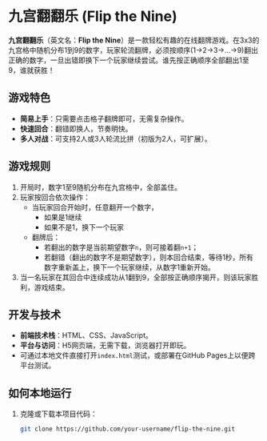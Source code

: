 # 九宫翻翻乐 (Flip the Nine)

**九宫翻翻乐**（英文名：**Flip the Nine**）是一款轻松有趣的在线翻牌游戏。在3x3的九宫格中随机分布1到9的数字，玩家轮流翻牌，必须按顺序(1→2→3→…→9)翻出正确的数字，一旦出错即换下一个玩家继续尝试。谁先按正确顺序全部翻出1至9，谁就获胜！

## 游戏特色
- **简易上手**：只需要点击格子翻牌即可，无需复杂操作。
- **快速回合**：翻错即换人，节奏明快。
- **多人对战**：可支持2人或3人轮流比拼（初版为2人，可扩展）。

## 游戏规则
1. 开局时，数字1至9随机分布在九宫格中，全部盖住。
2. 玩家按回合依次操作：  
   - 当玩家回合开始时，任意翻开一个数字，
     - 如果是1继续
     - 如果不是1，换下一个玩家  
   - 翻牌后：  
     - 若翻出的数字是当前期望数字`n`，则可接着翻`n+1`；  
     - 若翻错（翻出的数字不是期望数字），则本回合结束，等待1秒，所有数字重新盖上，换下一个玩家继续，从数字1重新开始。
3. 当一名玩家在其回合中连续成功从1翻到9，全部按正确顺序揭开，则该玩家胜利，游戏结束。

## 开发与技术
- **前端技术栈**：HTML、CSS、JavaScript。
- **平台与访问**：H5网页端，无需下载，浏览器打开即玩。
- 可通过本地文件直接打开`index.html`测试，或部署在GitHub Pages上以便跨平台测试。

## 如何本地运行
1. 克隆或下载本项目代码：
   ```bash
   git clone https://github.com/your-username/flip-the-nine.git